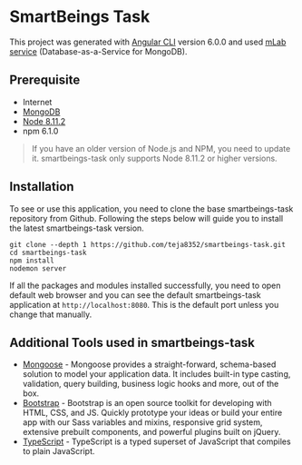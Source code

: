 # SmartBeings Task

This project was generated with [Angular CLI](https://github.com/angular/angular-cli) version 6.0.0 and used [mLab service](https://docs.mlab.com/) (Database-as-a-Service for MongoDB).

## Prerequisite

* Internet
* [MongoDB](https://www.mongodb.org/downloads)
* [Node 8.11.2](https://nodejs.org/en/download/)
* npm 6.1.0

> If you have an older version of Node.js and NPM, you need to update it. smartbeings-task only supports Node 8.11.2 or higher versions.

## Installation

To see or use this application, you need to clone the base smartbeings-task repository from Github. Following the steps below will guide you to install the latest smartbeings-task version.

```
git clone --depth 1 https://github.com/teja8352/smartbeings-task.git 
cd smartbeings-task
npm install  
nodemon server  
```
If all the packages and modules installed successfully, you need to open default web browser and you can see the default smartbeings-task application at `http://localhost:8080`. This is the default port unless you change that manually.

## Additional Tools used in smartbeings-task

* [Mongoose](http://mongoosejs.com/) - Mongoose provides a straight-forward, schema-based solution to model your application data. It includes built-in type casting, validation, query building, business logic hooks and more, out of the box.
* [Bootstrap](http://getbootstrap.com/) - Bootstrap is an open source toolkit for developing with HTML, CSS, and JS. Quickly prototype your ideas or build your entire app with our Sass variables and mixins, responsive grid system, extensive prebuilt components, and powerful plugins built on jQuery.
* [TypeScript](https://www.typescriptlang.org/) - TypeScript is a typed superset of JavaScript that compiles to plain JavaScript.
